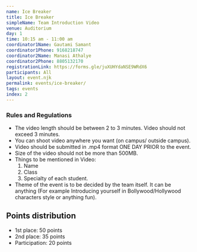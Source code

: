 ```yaml
---
name: Ice Breaker
title: Ice Breaker
simpleName: Team Introduction Video
venue: Auditorium
day: 1
time: 10:15 am - 11:00 am
coordinator1Name: Gautami Samant
coordinator1Phone: 9168218747
coordinator2Name: Manasi Athalye
coordinator2Phone: 8805132170
registrationLink: https://forms.gle/juXUHYdaNSE9WRdX6
participants: All
layout: event.njk
permalink: events/ice-breaker/
tags: events
index: 2
---
```


### Rules and Regulations

- The video length should be between 2 to 3 minutes. Video should not exceed 3 minutes.
- You can shoot video anywhere you want (on campus/ outside campus).
- Video should be submitted in .mp4 format ONE DAY PRIOR to the event.
- Size of the video should not be more than 500MB.
- Things to be mentioned in Video:
  1. Name
  1. Class
  1. Specialty of each student.
- Theme of the event is to be decided by the team itself. It can be anything (For example Introducing yourself in Bollywood/Hollywood characters style or anything fun).

## Points distribution

- 1st place: 50 points
- 2nd place: 35 points
- Participation: 20 points
